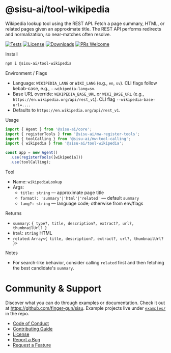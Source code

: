 # @sisu-ai/tool-wikipedia

Wikipedia lookup tool using the REST API. Fetch a page summary, HTML, or related pages given an approximate title. The REST API performs redirects and normalization, so near-matches often resolve.

[![Tests](https://github.com/finger-gun/sisu/actions/workflows/tests.yml/badge.svg?branch=main)](https://github.com/finger-gun/sisu/actions/workflows/tests.yml)
[![License](https://img.shields.io/badge/license-Apache--2.0-blue)](https://github.com/finger-gun/sisu/blob/main/LICENSE)
[![Downloads](https://img.shields.io/npm/dm/%40sisu-ai%2Ftool-wikipedia)](https://www.npmjs.com/package/@sisu-ai/tool-wikipedia)
[![PRs Welcome](https://img.shields.io/badge/PRs-welcome-brightgreen.svg)](https://github.com/finger-gun/sisu/blob/main/CONTRIBUTING.md)

Install
```bash
npm i @sisu-ai/tool-wikipedia
```

Environment / Flags
- Language: `WIKIPEDIA_LANG` or `WIKI_LANG` (e.g., `en`, `sv`). CLI flags follow kebab-case, e.g., `--wikipedia-lang=sv`.
- Base URL override: `WIKIPEDIA_BASE_URL` or `WIKI_BASE_URL` (e.g., `https://en.wikipedia.org/api/rest_v1`). CLI flag `--wikipedia-base-url=...`.
- Defaults to `https://en.wikipedia.org/api/rest_v1`.

Usage
```ts
import { Agent } from '@sisu-ai/core';
import { registerTools } from '@sisu-ai/mw-register-tools';
import { toolCalling } from '@sisu-ai/mw-tool-calling';
import { wikipedia } from '@sisu-ai/tool-wikipedia';

const app = new Agent()
  .use(registerTools([wikipedia]))
  .use(toolCalling);
```

Tool
- Name: `wikipediaLookup`
- Args:
  - `title: string` — approximate page title
  - `format?: 'summary'|'html'|'related'` — default `summary`
  - `lang?: string` — language code; otherwise from env/flags

Returns
- `summary`: `{ type?, title, description?, extract?, url?, thumbnailUrl? }`
- `html`: `string` HTML
- `related`: `Array<{ title, description?, extract?, url?, thumbnailUrl? }>`

Notes
- For search-like behavior, consider calling `related` first and then fetching the best candidate's `summary`.

# Community & Support

Discover what you can do through examples or documentation. Check it out at https://github.com/finger-gun/sisu. Example projects live under [`examples/`](https://github.com/finger-gun/sisu/tree/main/examples) in the repo.


- [Code of Conduct](https://github.com/finger-gun/sisu/blob/main/CODE_OF_CONDUCT.md)
- [Contributing Guide](https://github.com/finger-gun/sisu/blob/main/CONTRIBUTING.md)
- [License](https://github.com/finger-gun/sisu/blob/main/LICENSE)
- [Report a Bug](https://github.com/finger-gun/sisu/issues/new?template=bug_report.md)
- [Request a Feature](https://github.com/finger-gun/sisu/issues/new?template=feature_request.md)
